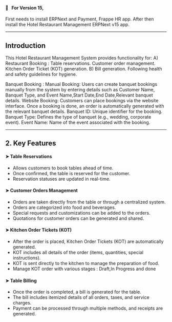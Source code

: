 #### 📢 &nbsp; For Version 15,
First needs to install ERPNext and Payment, Frappe HR app. After then install the Hotel Restaurant Management ERPNext v15 app.
___
## Introduction
This Hotel Restaurant Management System provides functionality for:
A) Restaurant Booking : 
Table reservations.
Customer order management.
Kitchen Order Ticket (KOT) generation.
B) Bill generation.
Following health and safety guidelines for hygiene.

Banquet Booking : 
Manual Booking: Users can create banquet bookings manually from the system by entering details such as Customer Name, Banquet Type, and Event Name,Start Date,End Date,Relevant banquet details.
Website Booking: Customers can place bookings via the website interface.
Once a booking is done, an order is automatically generated with the relevant banquet details.
Banquet ID: Unique identifier for the booking.
Banquet Type: Defines the type of banquet (e.g., wedding, corporate event).
Event Name: Name of the event associated with the booking.

___
## 2. Key Features

#### ➤ Table Reservations
* Allows customers to book tables ahead of time.
* Once confirmed, the table is reserved for the customer.
* Reservation statuses are updated in real-time.
#### ➤ Customer Orders Management
* Orders are taken directly from the table or through a centralized system.
* Orders are categorized into food and beverages.
* Special requests and customizations can be added to the orders.
* Quotations for customer orders can be generated and shared.

#### ➤ Kitchen Order Tickets (KOT) 
* After the order is placed, Kitchen Order Tickets (KOT) are automatically generated.
* KOT includes all details of the order (items, quantities, special instructions).
* KOT is sent directly to the kitchen to manage the preparation of food.
* Manage KOT order with various stages : Draft,In Progress and done
#### ➤ Table Billing 
* Once the order is completed, a bill is generated for the table.
* The bill includes itemized details of all orders, taxes, and service charges.
* Payment can be processed through multiple methods, and receipts are generated.

